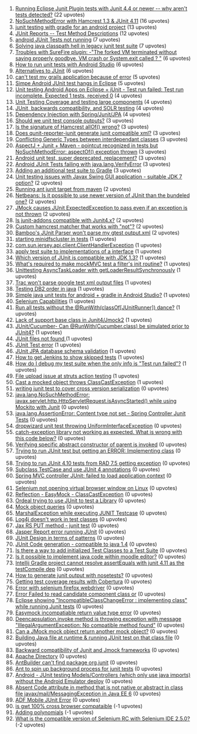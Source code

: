 1. [Running Eclipse Junit Plugin tests with Junit 4.4 or newer -- why aren't tests detected?](http://stackoverflow.com/questions/251791) (22 upvotes)  
2. [NoSuchMethodError with Hamcrest 1.3 & JUnit 4.11](http://stackoverflow.com/questions/15833015) (16 upvotes)  
3. [junit testing with gradle for an android project](http://stackoverflow.com/questions/17210810) (13 upvotes)  
4. [JUnit Reports -- Test Method Descriptions](http://stackoverflow.com/questions/775096) (12 upvotes)  
5. [android JUnit Tests not running](http://stackoverflow.com/questions/4905182) (7 upvotes)  
6. [Solving java classpath hell in legacy junit test suite](http://stackoverflow.com/questions/15135363) (7 upvotes)  
7. [Troubles with SureFire plugin: -"The forked VM terminated without saying properly goodbye. VM crash or System.exit called ? "](http://stackoverflow.com/questions/12585784) (6 upvotes)  
8. [How to run unit tests with Android Studio](http://stackoverflow.com/questions/19891564) (6 upvotes)  
9. [Alternatives to JUnit](http://stackoverflow.com/questions/6628287) (6 upvotes)  
10. [can't test my grails application because of error](http://stackoverflow.com/questions/10773317) (5 upvotes)  
11. [Simpe Android JUnit test hangs in Eclipse](http://stackoverflow.com/questions/10785335) (5 upvotes)  
12. [Unit testing Android Apps on Eclipse + jUnit - Test run failed: Test run incomplete. Expected 1 tests, received 0](http://stackoverflow.com/questions/7164373) (4 upvotes)  
13. [Unit Testing Coverage and testing large components](http://stackoverflow.com/questions/23397949) (4 upvotes)  
14. [JUnit, backwards compatibility, and SOLR testing](http://stackoverflow.com/questions/9117769) (4 upvotes)  
15. [Dependency Injection with Spring/Junit/JPA](http://stackoverflow.com/questions/2508720) (4 upvotes)  
16. [Should we unit test console outputs?](http://stackoverflow.com/questions/15175175) (3 upvotes)  
17. [Is the signature of Hamcrest allOf() wrong?](http://stackoverflow.com/questions/10757390) (3 upvotes)  
18. [Does qunit-reporter-junit generate junit compatible xml?](http://stackoverflow.com/questions/17686411) (3 upvotes)  
19. [Conflicting Generic Types between interdependant classes](http://stackoverflow.com/questions/10343324) (3 upvotes)  
20. [AspectJ + Junit + Maven - pointcut recognized in tests but NoSuchMethodError: aspectOf() exception thrown](http://stackoverflow.com/questions/17635535) (3 upvotes)  
21. [Android unit test, super deprecated, replacement?](http://stackoverflow.com/questions/16656089) (3 upvotes)  
22. [Android JUnit Tests failing with java.lang.VerifyError](http://stackoverflow.com/questions/5437595) (3 upvotes)  
23. [Adding an additional test suite to Gradle](http://stackoverflow.com/questions/16741004) (3 upvotes)  
24. [Unit testing issues with Javax Swing GUI application - suitable JDK 7 option?](http://stackoverflow.com/questions/21029784) (2 upvotes)  
25. [Running ant junit target from maven](http://stackoverflow.com/questions/9608453) (2 upvotes)  
26. [Netbeans: Is it possible to use newer version of JUnit than the bundeled one?](http://stackoverflow.com/questions/2209349) (2 upvotes)  
27. [JMock causes JUnit ExpectedException to pass even if an exception is not thrown](http://stackoverflow.com/questions/11799634) (2 upvotes)  
28. [Is junit-addons compatible with Junit4.x?](http://stackoverflow.com/questions/7675858) (2 upvotes)  
29. [Custom hamcrest matcher that works with "not"?](http://stackoverflow.com/questions/16667596) (2 upvotes)  
30. [Bamboo's JUnit Parser won't parse my gtest output.xml](http://stackoverflow.com/questions/15761906) (2 upvotes)  
31. [starting minidfscluster in tests](http://stackoverflow.com/questions/20469026) (1 upvotes)  
32. [com.sun.jersey.api.client.ClientHandlerException](http://stackoverflow.com/questions/19379013) (1 upvotes)  
33. [apply test suite to implementations of a interface](http://stackoverflow.com/questions/7419794) (1 upvotes)  
34. [Which version of JUnit is compatible with JDK 1.3?](http://stackoverflow.com/questions/19244678) (1 upvotes)  
35. [What's required to make mockMVC test a filter's init routine?](http://stackoverflow.com/questions/20819130) (1 upvotes)  
36. [Unittesting AsyncTaskLoader with getLoaderResultSynchronously](http://stackoverflow.com/questions/11361158) (1 upvotes)  
37. [Trac won't parse google test xml output files](http://stackoverflow.com/questions/13040313) (1 upvotes)  
38. [Testing DB2 order in java](http://stackoverflow.com/questions/18127568) (1 upvotes)  
39. [Simple java unit tests for android + gradle in Android Studio?](http://stackoverflow.com/questions/23053049) (1 upvotes)  
40. [Selenium Capabilities](http://stackoverflow.com/questions/5249285) (1 upvotes)  
41. [Run all tests without the @RunWith(classOf[JUnitRunner]) dance?](http://stackoverflow.com/questions/15066949) (1 upvotes)  
42. [Lack of support base class in Junit4/Jmock2](http://stackoverflow.com/questions/1124591) (1 upvotes)  
43. [JUnit/Cucumber- Can @RunWith(Cucumber.class) be simulated prior to JUnit4?](http://stackoverflow.com/questions/24830019) (1 upvotes)  
44. [JUnit files not found ](http://stackoverflow.com/questions/5203532) (1 upvotes)  
45. [JUnit Test error](http://stackoverflow.com/questions/9630301) (1 upvotes)  
46. [JUnit JPA database schema validation](http://stackoverflow.com/questions/17218017) (1 upvotes)  
47. [How to get Jenkins to show skipped tests](http://stackoverflow.com/questions/15388877) (1 upvotes)  
48. [How do I debug my test suite when the only info is "Test run failed"?](http://stackoverflow.com/questions/4965185) (1 upvotes)  
49. [File upload issue at struts action testing](http://stackoverflow.com/questions/13034078) (1 upvotes)  
50. [Cast a mocked object throws ClassCastException](http://stackoverflow.com/questions/19662464) (1 upvotes)  
51. [writing junit test to cover cross version serialization](http://stackoverflow.com/questions/2434283) (0 upvotes)  
52. [java.lang.NoSuchMethodError: javax.servlet.http.HttpServletRequest.isAsyncStarted() while using Mockito with Junit](http://stackoverflow.com/questions/23759690) (0 upvotes)  
53. [java.lang.AssertionError: Content type not set - Spring Controller Junit Tests](http://stackoverflow.com/questions/24166167) (0 upvotes)  
54. [dropwizard unit test throwing UniformInterfaceException](http://stackoverflow.com/questions/25234265) (0 upvotes)  
55. [catch-exception library not working as expected. What is wrong with this code below?](http://stackoverflow.com/questions/23324819) (0 upvotes)  
56. [Verifying specific abstract constructor of parent is invoked](http://stackoverflow.com/questions/14406797) (0 upvotes)  
57. [Trying to run JUnit test but getting an ERROR: Implementing class](http://stackoverflow.com/questions/14519583) (0 upvotes)  
58. [Trying to run JUnit 4.10 tests from RAD 7.5 getting exception](http://stackoverflow.com/questions/9811992) (0 upvotes)  
59. [Subclass TestCase and use JUnit 4 annotations](http://stackoverflow.com/questions/17361477) (0 upvotes)  
60. [Spring MVC controller JUnit: failed to load application context](http://stackoverflow.com/questions/10629466) (0 upvotes)  
61. [Selenium not opening virtual browser window on Linux](http://stackoverflow.com/questions/3188943) (0 upvotes)  
62. [Reflection - EasyMock - ClassCastException](http://stackoverflow.com/questions/19522763) (0 upvotes)  
63. [Ordeal trying to use JUnit to test a Library](http://stackoverflow.com/questions/21992150) (0 upvotes)  
64. [Mock object queries](http://stackoverflow.com/questions/7985524) (0 upvotes)  
65. [MarshalException while executing JUNIT Testcase](http://stackoverflow.com/questions/25541350) (0 upvotes)  
66. [Log4j doesn't work in test classes](http://stackoverflow.com/questions/17380071) (0 upvotes)  
67. [Jax RS PUT method - junit test](http://stackoverflow.com/questions/22017002) (0 upvotes)  
68. [Jasper Report error running JUnit](http://stackoverflow.com/questions/17304493) (0 upvotes)  
69. [JUnit Design in terms of patterns](http://stackoverflow.com/questions/19355654) (0 upvotes)  
70. [JUnit Code generation - compatible to java 1.4](http://stackoverflow.com/questions/21398456) (0 upvotes)  
71. [Is there a way to add initialized Test Classes to a Test Suite](http://stackoverflow.com/questions/24179286) (0 upvotes)  
72. [Is it possible to implement java code within moodle editor?](http://stackoverflow.com/questions/23925617) (0 upvotes)  
73. [Intellij Gradle project cannot resolve assertEquals with junit 4.11 as the testCompile dep](http://stackoverflow.com/questions/21611366) (0 upvotes)  
74. [How to generate junit output with nosetests?](http://stackoverflow.com/questions/17918893) (0 upvotes)  
75. [Getting test coverage results with Cobertura](http://stackoverflow.com/questions/23206356) (0 upvotes)  
76. [Error with selenium firefox webdriver](http://stackoverflow.com/questions/17397875) (0 upvotes)  
77. [Error Failed to read candidate component class or](http://stackoverflow.com/questions/22750900) (0 upvotes)  
78. [Eclipse showing "IncompatibleClassChangeError : implementing class" while running Junit tests](http://stackoverflow.com/questions/25515216) (0 upvotes)  
79. [Easymock incompatiable return value type error](http://stackoverflow.com/questions/11727785) (0 upvotes)  
80. [Deencapsulation.invoke method is throwing exception with message "IllegalArgumentException: No compatible method found"](http://stackoverflow.com/questions/25420946) (0 upvotes)  
81. [Can a JMock mock object return another mock object?](http://stackoverflow.com/questions/2668009) (0 upvotes)  
82. [Building Java file at runtime & running JUnit test on that class file](http://stackoverflow.com/questions/25723026) (0 upvotes)  
83. [Backward compatibility of Junit and Jmock frameworks](http://stackoverflow.com/questions/20012892) (0 upvotes)  
84. [Apache Directory](http://stackoverflow.com/questions/19859302) (0 upvotes)  
85. [AntBuilder can't find package org.junit](http://stackoverflow.com/questions/12848688) (0 upvotes)  
86. [Ant to spin up background process for junit tests](http://stackoverflow.com/questions/8086480) (0 upvotes)  
87. [Android - JUnit testing Models/Controllers (which only use java imports) without the Android Emulator deploy](http://stackoverflow.com/questions/23828337) (0 upvotes)  
88. [Absent Code attribute in method that is not native or abstract in class file javax/mail/MessagingException in Java EE 6](http://stackoverflow.com/questions/25726545) (0 upvotes)  
89. [ADF Mobile JUnit Error](http://stackoverflow.com/questions/24067105) (0 upvotes)  
90. [is gwt 100% cross browser compataible](http://stackoverflow.com/questions/25692567) (-1 upvotes)  
91. [Adding polynomials](http://stackoverflow.com/questions/13434510) (-1 upvotes)  
92. [What is the compatible version of Selenium RC with Selenium IDE 2.5.0?](http://stackoverflow.com/questions/24912786) (-2 upvotes)  
